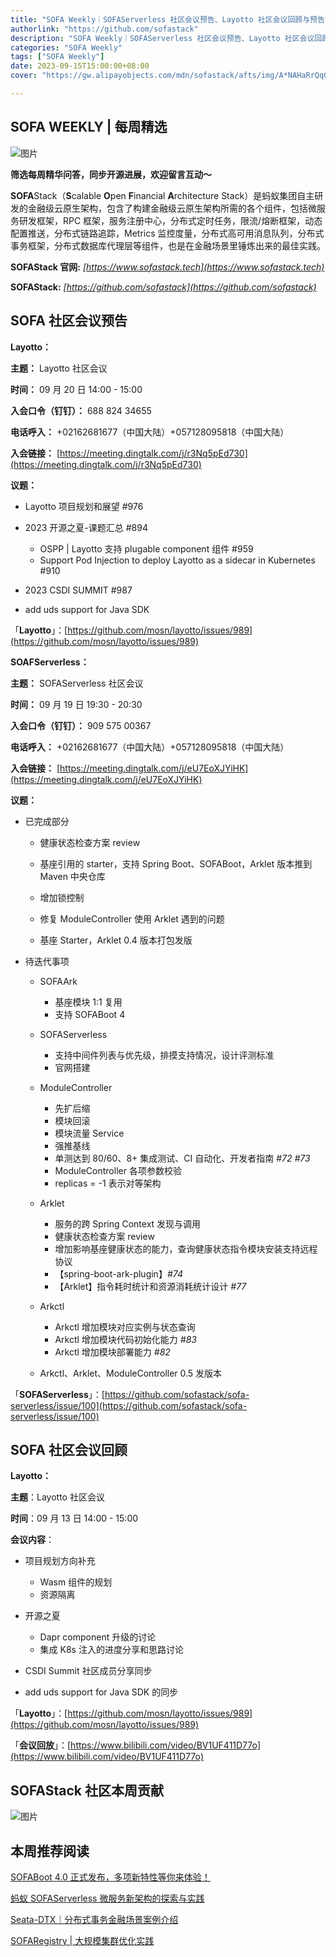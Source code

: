 ```yaml
---
title: "SOFA Weekly｜SOFAServerless 社区会议预告、Layotto 社区会议回顾与预告、C 位大咖说"
authorlink: "https://github.com/sofastack"
description: "SOFA Weekly｜SOFAServerless 社区会议预告、Layotto 社区会议回顾与预告、C 位大咖说"
categories: "SOFA Weekly"
tags: ["SOFA Weekly"]
date: 2023-09-15T15:00:00+08:00
cover: "https://gw.alipayobjects.com/mdn/sofastack/afts/img/A*NAHaRrQqGzAAAAAAAAAAAAAAARQnAQ"

---
```


## SOFA WEEKLY | 每周精选

![图片](https://gw.alipayobjects.com/mdn/sofastack/afts/img/A*NAHaRrQqGzAAAAAAAAAAAAAAARQnAQ)

**筛选每周精华问答，同步开源进展，欢迎留言互动～**

**SOFA**Stack（**S**calable **O**pen **F**inancial **A**rchitecture Stack）是蚂蚁集团自主研发的金融级云原生架构，包含了构建金融级云原生架构所需的各个组件，包括微服务研发框架，RPC 框架，服务注册中心，分布式定时任务，限流/熔断框架，动态配置推送，分布式链路追踪，Metrics 监控度量，分布式高可用消息队列，分布式事务框架，分布式数据库代理层等组件，也是在金融场景里锤炼出来的最佳实践。

**SOFAStack 官网:** *[https://www.sofastack.tech](https://www.sofastack.tech)*

**SOFAStack:** *[https://github.com/sofastack](https://github.com/sofastack)*

## SOFA 社区会议预告

**Layotto：**

**主题：** Layotto 社区会议

**时间：** 09 月 20 日 14:00 - 15:00

**入会口令（钉钉）：** 688 824 34655

**电话呼入：** +02162681677（中国大陆）+057128095818（中国大陆）

**入会链接：** [https://meeting.dingtalk.com/j/r3Nq5pEd730](https://meeting.dingtalk.com/j/r3Nq5pEd730)

**议题：**

- Layotto 项目规划和展望 #976
- 2023 开源之夏-课题汇总 #894

  - OSPP | Layotto 支持 plugable component 组件 #959
  - Support Pod Injection to deploy Layotto as a sidecar in Kubernetes #910

- 2023 CSDI SUMMIT #987
- add uds support for Java SDK

「**Layotto**」：[https://github.com/mosn/layotto/issues/989](https://github.com/mosn/layotto/issues/989)

**SOAFServerless：**

**主题：** SOFAServerless 社区会议

**时间：** 09 月 19 日 19:30 - 20:30

**入会口令（钉钉）：** 909 575 00367

**电话呼入：** +02162681677（中国大陆）+057128095818（中国大陆）

**入会链接：** [https://meeting.dingtalk.com/j/eU7EoXJYiHK](https://meeting.dingtalk.com/j/eU7EoXJYiHK)

**议题：**

- 已完成部分

  - 健康状态检查方案 review

  - 基座引用的 starter，支持 Spring Boot、SOFABoot，Arklet 版本推到 Maven 中央仓库

  - 增加锁控制

  - 修复 ModuleController 使用 Arklet 遇到的问题

  - 基座 Starter，Arklet 0.4 版本打包发版

- 待迭代事项

  - SOFAArk

    - 基座模块 1:1 复用
    - 支持 SOFABoot 4

  - SOFAServerless

    - 支持中间件列表与优先级，排摸支持情况，设计评测标准
    - 官网搭建

  - ModuleController

    - 先扩后缩
    - 模块回滚
    - 模块流量 Service
    - 强推基线
    - 单测达到 80/60、8+ 集成测试、CI 自动化、开发者指南 *#72 #73*
    - ModuleController 各项参数校验
    - replicas = -1 表示对等架构

  - Arklet

    - 服务的跨 Spring Context 发现与调用
    - 健康状态检查方案 review
    - 增加影响基座健康状态的能力，查询健康状态指令模块安装支持远程协议
    - 【spring-boot-ark-plugin】*#74*
    - 【Arklet】指令耗时统计和资源消耗统计设计 *#77*

  - Arkctl

    - Arkctl 增加模块对应实例与状态查询
    - Arkctl 增加模块代码初始化能力 *#83*
    - Arkctl 增加模块部署能力 *#82*

  - Arkctl、Arklet、ModuleController 0.5 发版本

「**SOFAServerless**」：[https://github.com/sofastack/sofa-serverless/issue/100](https://github.com/sofastack/sofa-serverless/issue/100)

## SOFA 社区会议回顾

**Layotto：**

**主题**：Layotto 社区会议

**时间**：09 月 13 日 14:00 - 15:00

**会议内容**：

- 项目规划方向补充

  - Wasm 组件的规划
  - 资源隔离

- 开源之夏

  - Dapr component 升级的讨论
  - 集成 K8s 注入的进度分享和思路讨论

- CSDI Summit 社区成员分享同步
- add uds support for Java SDK 的同步

「**Layotto**」：[https://github.com/mosn/layotto/issues/989](https://github.com/mosn/layotto/issues/989)

「**会议回放**」：[https://www.bilibili.com/video/BV1UF411D77o](https://www.bilibili.com/video/BV1UF411D77o)

## SOFAStack 社区本周贡献

![图片](https://mdn.alipayobjects.com/huamei_soxoym/afts/img/A*hkXHRKOUynoAAAAAAAAAAAAADrGAAQ/original)

## 本周推荐阅读

[SOFABoot 4.0 正式发布，多项新特性等你来体验！](http://mp.weixin.qq.com/s?__biz=MzUzMzU5Mjc1Nw==&mid=2247541695&idx=1&sn=70ea82d3e7fc9c2de5df9dc70ebcbc46&chksm=faa3cc65cdd44573a00b4f092f42a5cdcc5519a466fcdf2638e8912594b4b6438bb8932faa83&scene=21)

[蚂蚁 SOFAServerless 微服务新架构的探索与实践](http://mp.weixin.qq.com/s?__biz=MzUzMzU5Mjc1Nw==&mid=2247539145&idx=1&sn=43b537588aaba43e96dfaecc0559f90d&chksm=faa3b613cdd43f0556902c4836b2734f5c7fa0c5e291453171cf288f1d424aaa8fb7fa081502&scene=21)

[Seata-DTX｜分布式事务金融场景案例介绍](http://mp.weixin.qq.com/s?__biz=MzUzMzU5Mjc1Nw==&mid=2247537905&idx=1&sn=a92e6aa6ac60fe23b6a21043777c7aa7&chksm=faa3bb2bcdd4323d2470977f715f383ec3bf10b610a7467ebb4ae6e6ddbb7cb2f8f87766de55&scene=21)

[SOFARegistry | 大规模集群优化实践](http://mp.weixin.qq.com/s?__biz=MzUzMzU5Mjc1Nw==&mid=2247537465&idx=1&sn=0b8bde29e8631437f8aa813c3481f144&chksm=faa3bce3cdd435f57264a152134ca2c6c2a2acf1e178a40f797dc4750ca54f215ee6fc96bd49&scene=21)
